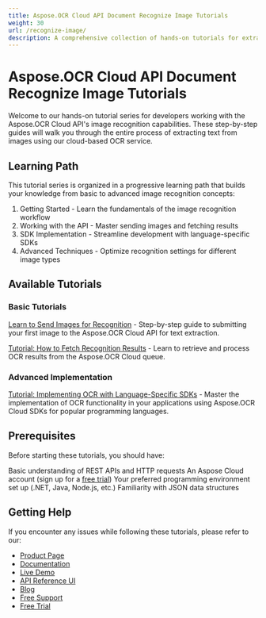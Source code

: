 ```yaml
---
title: Aspose.OCR Cloud API Document Recognize Image Tutorials
weight: 30
url: /recognize-image/
description: A comprehensive collection of hands-on tutorials for extracting text from images using Aspose.OCR Cloud API. Learn step-by-step from basic to advanced image recognition techniques.
---
```


# Aspose.OCR Cloud API Document Recognize Image Tutorials

Welcome to our hands-on tutorial series for developers working with the Aspose.OCR Cloud API's image recognition capabilities. These step-by-step guides will walk you through the entire process of extracting text from images using our cloud-based OCR service.

## Learning Path

This tutorial series is organized in a progressive learning path that builds your knowledge from basic to advanced image recognition concepts:

1. Getting Started - Learn the fundamentals of the image recognition workflow
2. Working with the API - Master sending images and fetching results
3. SDK Implementation - Streamline development with language-specific SDKs
4. Advanced Techniques - Optimize recognition settings for different image types

## Available Tutorials

### Basic Tutorials

[Learn to Send Images for Recognition](/recognize-image/send-for-recognition/) - Step-by-step guide to submitting your first image to the Aspose.OCR Cloud API for text extraction.

[Tutorial: How to Fetch Recognition Results](/recognize-image/fetch-recognition-result/) - Learn to retrieve and process OCR results from the Aspose.OCR Cloud queue.

### Advanced Implementation

[Tutorial: Implementing OCR with Language-Specific SDKs](/recognize-image/recognition-sdk/) - Master the implementation of OCR functionality in your applications using Aspose.OCR Cloud SDKs for popular programming languages.

## Prerequisites

Before starting these tutorials, you should have:

Basic understanding of REST APIs and HTTP requests
An Aspose Cloud account (sign up for a [free trial](https://dashboard.aspose.cloud/#/apps))
Your preferred programming environment set up (.NET, Java, Node.js, etc.)
Familiarity with JSON data structures

## Getting Help

If you encounter any issues while following these tutorials, please refer to our:

- [Product Page](https://products.aspose.cloud/ocr/)
- [Documentation](https://docs.aspose.cloud/ocr/)
- [Live Demo](https://products.aspose.app/ocr/family)
- [API Reference UI](https://reference.aspose.cloud/ocr/)
- [Blog](https://blog.aspose.cloud/category/ocr/)
- [Free Support](https://forum.aspose.cloud/c/ocr/12/)
- [Free Trial](https://dashboard.aspose.cloud/#/apps)
